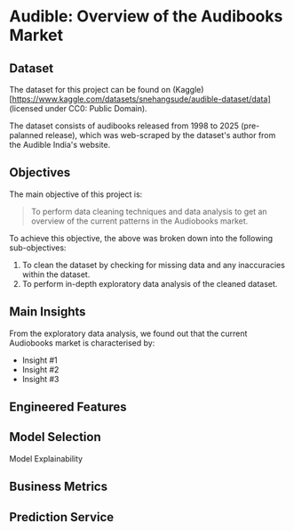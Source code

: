 # Audible: Overview of the Audibooks Market

## Dataset

The dataset for this project can be found on (Kaggle)[https://www.kaggle.com/datasets/snehangsude/audible-dataset/data] (licensed under CC0: Public Domain).

The dataset consists of audibooks released from 1998 to 2025 (pre-palanned release), which was web-scraped by the dataset's author from the Audible India's website.

## Objectives
The main objective of this project is:

> To perform data cleaning techniques and data analysis to get an overview of the current patterns in the Audiobooks market.

To achieve this objective, the above was broken down into the following sub-objectives:
1. To clean the dataset by checking for missing data and any inaccuracies within the dataset.
2. To perform in-depth exploratory data analysis of the cleaned dataset.

## Main Insights 

From the exploratory data analysis, we found out that the current Audiobooks market is characterised by:
- Insight #1
- Insight #2
- Insight #3


## Engineered Features



## Model Selection

Model Explainability

## Business Metrics

## Prediction Service
